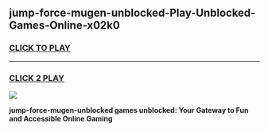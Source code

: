 
## jump-force-mugen-unblocked-Play-Unblocked-Games-Online-x02k0
<h3>
<a href="https://premium76.site?title=jump-force-mugen-unblocked&ref=25A">CLICK TO PLAY</a></h3>
<hr>

<h3>
<a href="https://premium76.site?title=jump-force-mugen-unblocked&ref=25A">CLICK 2 PLAY</a>
  
</h3>

<a href="https://premium76.site?title=jump-force-mugen-unblocked&ref=25A"><img src="https://clearcache.store/games.png"></a>


**jump-force-mugen-unblocked games unblocked: Your Gateway to Fun and Accessible Online Gaming**
